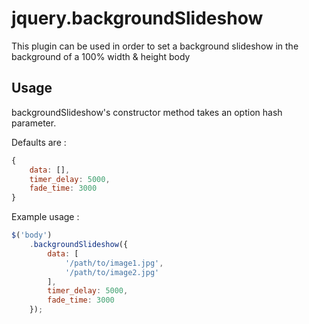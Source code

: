# jquery.backgroundSlideshow

This plugin can be used in order to set a background slideshow in the background of a 100% width & height body

## Usage

backgroundSlideshow's constructor method takes an option hash parameter.

Defaults are :

```javascript
{
	data: [],
	timer_delay: 5000,
	fade_time: 3000
}
```

Example usage :

```javascript
$('body')
	.backgroundSlideshow({
		data: [
			'/path/to/image1.jpg',
			'/path/to/image2.jpg'
		],
		timer_delay: 5000,
		fade_time: 3000
	});
```

